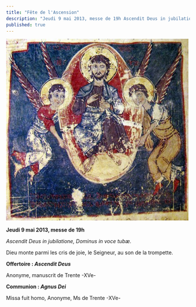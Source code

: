```yaml
---
title: "Fête de l'Ascension"
description: "Jeudi 9 mai 2013, messe de 19h Ascendit Deus in jubilatione, Dominus in voce tubæ. Dieu monte parmi les cris de joie, le Seigneur, au son de la trompette. Offertoire : Ascendit Deus Anonyme, manuscrit de Trente -XVe- Communion : Agnus Dei Missa fuit homo,..."
published: true
---
```



![](/images/2013-05-05-ascension-2.jpg)

**Jeudi 9 mai 2013, messe de 19h**

*Ascendit Deus in jubilatione, Dominus in voce tubæ.*

Dieu monte parmi les cris de joie, le Seigneur, au son de la trompette.

**Offertoire : *Ascendit Deus***

Anonyme, manuscrit de Trente -XVe-

**Communion : *Agnus Dei***

Missa fuit homo, Anonyme, Ms de Trente -XVe-